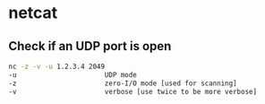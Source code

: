 # netcat

## Check if an UDP port is open

~~~bash
nc -z -v -u 1.2.3.4 2049
-u                      UDP mode
-z                      zero-I/O mode [used for scanning]
-v                      verbose [use twice to be more verbose]
~~~
